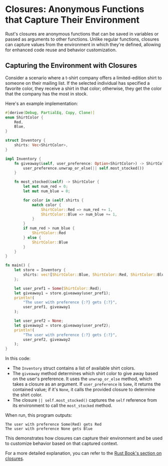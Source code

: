 # Closures: Anonymous Functions that Capture Their Environment

Rust's closures are anonymous functions that can be saved in variables or passed as arguments to other functions. Unlike regular functions, closures can capture values from the environment in which they're defined, allowing for enhanced code reuse and behavior customization.

## Capturing the Environment with Closures

Consider a scenario where a t-shirt company offers a limited-edition shirt to someone on their mailing list. If the selected individual has specified a favorite color, they receive a shirt in that color; otherwise, they get the color that the company has the most in stock.

Here's an example implementation:

```rust
#[derive(Debug, PartialEq, Copy, Clone)]
enum ShirtColor {
    Red,
    Blue,
}

struct Inventory {
    shirts: Vec<ShirtColor>,
}

impl Inventory {
    fn giveaway(&self, user_preference: Option<ShirtColor>) -> ShirtColor {
        user_preference.unwrap_or_else(|| self.most_stocked())
    }

    fn most_stocked(&self) -> ShirtColor {
        let mut num_red = 0;
        let mut num_blue = 0;

        for color in &self.shirts {
            match color {
                ShirtColor::Red => num_red += 1,
                ShirtColor::Blue => num_blue += 1,
            }
        }
        if num_red > num_blue {
            ShirtColor::Red
        } else {
            ShirtColor::Blue
        }
    }
}

fn main() {
    let store = Inventory {
        shirts: vec![ShirtColor::Blue, ShirtColor::Red, ShirtColor::Blue],
    };

    let user_pref1 = Some(ShirtColor::Red);
    let giveaway1 = store.giveaway(user_pref1);
    println!(
        "The user with preference {:?} gets {:?}",
        user_pref1, giveaway1
    );

    let user_pref2 = None;
    let giveaway2 = store.giveaway(user_pref2);
    println!(
        "The user with preference {:?} gets {:?}",
        user_pref2, giveaway2
    );
}
```

In this code:

- The `Inventory` struct contains a list of available shirt colors.
- The `giveaway` method determines which shirt color to give away based on the user's preference. It uses the `unwrap_or_else` method, which takes a closure as an argument. If `user_preference` is `Some`, it returns the contained value; if it's `None`, it calls the provided closure to determine the shirt color.
- The closure `|| self.most_stocked()` captures the `self` reference from its environment to call the `most_stocked` method.

When run, this program outputs:

```
The user with preference Some(Red) gets Red
The user with preference None gets Blue
```

This demonstrates how closures can capture their environment and be used to customize behavior based on that captured context.

For a more detailed explanation, you can refer to the [Rust Book's section on closures](https://doc.rust-lang.org/book/ch13-01-closures.html).

